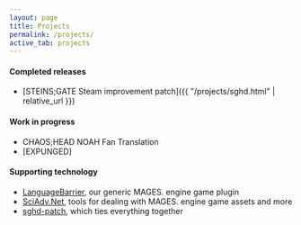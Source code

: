 ```yaml
---
layout: page
title: Projects
permalink: /projects/
active_tab: projects
---
```


#### Completed releases

* [STEINS;GATE Steam improvement patch]({{ "/projects/sghd.html" | relative_url }})

#### Work in progress

* CHAOS;HEAD NOAH Fan Translation
* [EXPUNGED]

#### Supporting technology

* [LanguageBarrier](https://github.com/CommitteeOfZero/LanguageBarrier), our generic MAGES. engine game plugin
* [SciAdv.Net](https://github.com/CommitteeOfZero/SciAdv.Net), tools for dealing with MAGES. engine game assets and more
* [sghd-patch](https://github.com/CommitteeOfZero/sghd-patch), which ties everything together
